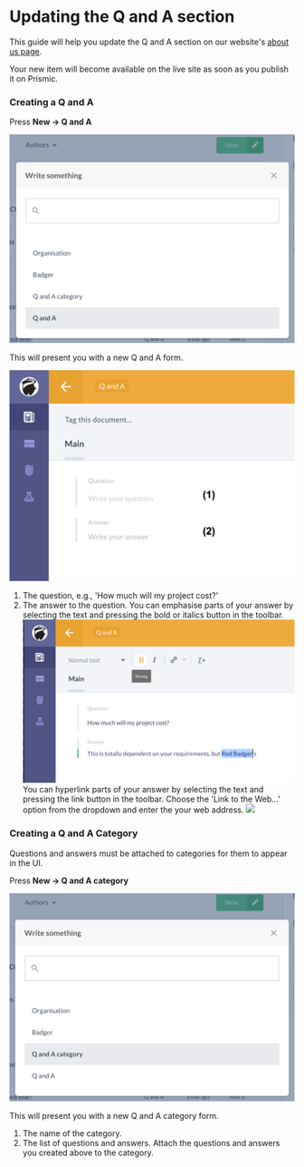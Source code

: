 # Updating the Q and A section

This guide will help you update the Q and A section on our website's [about us page](https://red-badger.com/about-us/).

Your new item will become available on the live site as soon as you publish it on Prismic.

### Creating a Q and A

Press **New -> Q and A**

![](assets/prismic-create-new-q-and-a.png)

This will present you with a new Q and A form.

![](assets/prismic-q-and-a-form.png)

1. The question, e.g., 'How much will my project cost?'
2. The answer to the question. You can emphasise parts of your answer by selecting the text and pressing the bold or italics button in the toolbar.
![](assets/prismic-q-and-a-emphasis.png)
You can hyperlink parts of your answer by selecting the text and pressing the link button in the toolbar. Choose the 'Link to the Web...' option from the dropdown and enter the your web address.
![](assets/xxx.png)

### Creating a Q and A Category
Questions and answers must be attached to categories for them to appear in the UI.

Press **New -> Q and A category**

![](assets/prismic-create-new-q-and-a-category.png)

This will present you with a new Q and A category form.
1. The name of the category.
2. The list of questions and answers. Attach the questions and answers you created above to the category.
